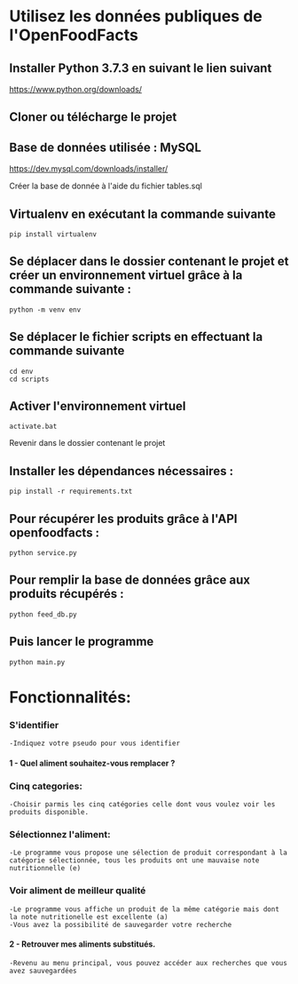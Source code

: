 # Utilisez les données publiques de l'OpenFoodFacts

## Installer Python 3.7.3 en suivant le lien suivant
https://www.python.org/downloads/ 

## Cloner ou télécharge le projet

## Base de données utilisée : MySQL
https://dev.mysql.com/downloads/installer/ 

Créer la base de donnée à l'aide du fichier tables.sql

## Virtualenv en exécutant la commande suivante
    pip install virtualenv

## Se déplacer dans le dossier contenant le projet et créer un environnement virtuel grâce à la commande suivante :
    python -m venv env

## Se déplacer le fichier scripts en effectuant la commande suivante
    cd env 
    cd scripts

## Activer l'environnement virtuel
    activate.bat
    
Revenir dans le dossier contenant le projet

## Installer les dépendances nécessaires :
    pip install -r requirements.txt

## Pour récupérer les produits grâce à l'API openfoodfacts :
    python service.py

## Pour remplir la base de données grâce aux produits récupérés :
    python feed_db.py

## Puis lancer le programme
    python main.py
    
    
   

# Fonctionnalités:

### S'identifier
    -Indiquez votre pseudo pour vous identifier
    
#### 1 - Quel aliment souhaitez-vous remplacer ? 

### Cinq categories:
    -Choisir parmis les cinq catégories celle dont vous voulez voir les produits disponible.

### Sélectionnez l'aliment:
    -Le programme vous propose une sélection de produit correspondant à la catégorie sélectionnée, tous les produits ont une mauvaise note nutritionnelle (e)

### Voir aliment de meilleur qualité
    -Le programme vous affiche un produit de la même catégorie mais dont la note nutritionelle est excellente (a)
    -Vous avez la possibilité de sauvegarder votre recherche

#### 2 - Retrouver mes aliments substitués.
    -Revenu au menu principal, vous pouvez accéder aux recherches que vous avez sauvegardées  
